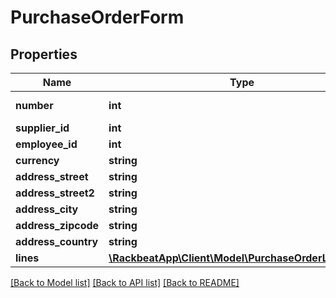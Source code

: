 # PurchaseOrderForm

## Properties
Name | Type | Description | Notes
------------ | ------------- | ------------- | -------------
**number** | **int** | Unique integer | [optional] 
**supplier_id** | **int** |  | 
**employee_id** | **int** |  | [optional] 
**currency** | **string** |  | [optional] 
**address_street** | **string** |  | [optional] 
**address_street2** | **string** |  | [optional] 
**address_city** | **string** |  | [optional] 
**address_zipcode** | **string** |  | [optional] 
**address_country** | **string** |  | [optional] 
**lines** | [**\RackbeatApp\Client\Model\PurchaseOrderLineForm[]**](PurchaseOrderLineForm.md) |  | 

[[Back to Model list]](../README.md#documentation-for-models) [[Back to API list]](../README.md#documentation-for-api-endpoints) [[Back to README]](../README.md)


